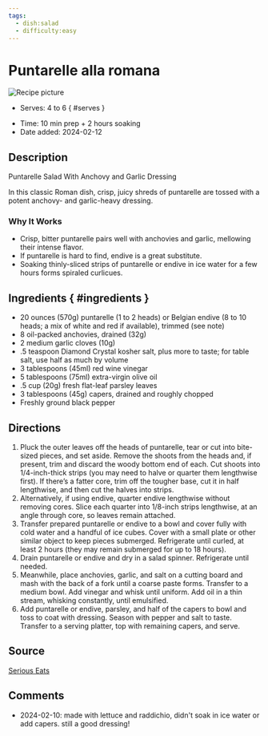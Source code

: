 ```yaml
---
tags:
  - dish:salad
  - difficulty:easy
---
```

<!-- Tags can have colon, but no space around it -->

# Puntarelle alla romana

![Recipe picture](../images/image.jpg)

<!-- Serves has to be a single number, no dashes, but text is allowed after the
number (e.g., 24 cookies) -->
- Serves: 4 to 6
{ #serves }
<!-- Time is not parsed, so anything can be input here, and additional
values can be added (e.g., "active time", "cooking time", etc) -->
- Time: 10 min prep + 2 hours soaking
- Date added: 2024-02-12

## Description

Puntarelle Salad With Anchovy and Garlic Dressing

In this classic Roman dish, crisp, juicy shreds of puntarelle are tossed with a potent anchovy- and garlic-heavy dressing. 

### Why It Works

- Crisp, bitter puntarelle pairs well with anchovies and garlic, mellowing their intense flavor. 
- If puntarelle is hard to find, endive is a great substitute. 
- Soaking thinly-sliced strips of puntarelle or endive in ice water for a few hours forms spiraled curlicues. 

## Ingredients { #ingredients }

<!-- Decimals are allowed, fractions are not. For ranges, use only a single dash
and no spaces between the numbers. -->

- 20 ounces (570g) puntarelle (1 to 2 heads) or Belgian endive (8 to 10 heads; a mix of white and red if available), trimmed (see note)
- 8 oil-packed anchovies, drained (32g)
- 2 medium garlic cloves (10g)
- .5 teaspoon Diamond Crystal kosher salt, plus more to taste; for table salt, use half as much by volume
- 3 tablespoons (45ml) red wine vinegar
- 5 tablespoons (75ml) extra-virgin olive oil
- .5 cup (20g) fresh flat-leaf parsley leaves
- 3 tablespoons (45g) capers, drained and roughly chopped
- Freshly ground black pepper

## Directions

<!-- If you have a direction that refers to a number of some ingredient, wrap
the number in asterisks and add `{.ingredient-num}` afterwards. For example,
write `Add 2 Tbsp oil to pan` as `Add *2*{.ingredient-num} to pan`. This allows
us to properly change the number when changing the serves value. -->

1. Pluck the outer leaves off the heads of puntarelle, tear or cut into bite-sized pieces, and set aside. Remove the shoots from the heads and, if present, trim and discard the woody bottom end of each. Cut shoots into 1/4-inch-thick strips (you may need to halve or quarter them lengthwise first). If there’s a fatter core, trim off the tougher base, cut it in half lengthwise, and then cut the halves into strips.
2. Alternatively, if using endive, quarter endive lengthwise without removing cores. Slice each quarter into 1/8-inch strips lengthwise, at an angle through core, so leaves remain attached.
3. Transfer prepared puntarelle or endive to a bowl and cover fully with cold water and a handful of ice cubes. Cover with a small plate or other similar object to keep pieces submerged. Refrigerate until curled, at least 2 hours (they may remain submerged for up to 18 hours). 
4. Drain puntarelle or endive and dry in a salad spinner. Refrigerate until needed.
5. Meanwhile, place anchovies, garlic, and salt on a cutting board and mash with the back of a fork until a coarse paste forms. Transfer to a medium bowl. Add vinegar and whisk until uniform. Add oil in a thin stream, whisking constantly, until emulsified.
6. Add puntarelle or endive, parsley, and half of the capers to bowl and toss to coat with dressing. Season with pepper and salt to taste. Transfer to a serving platter, top with remaining capers, and serve. 

## Source

[Serious Eats](https://www.seriouseats.com/puntarelle-alla-romana-recipe-7091445)

## Comments

- 2024-02-10: made with lettuce and raddichio, didn't soak in ice water or add
  capers. still a good dressing!
